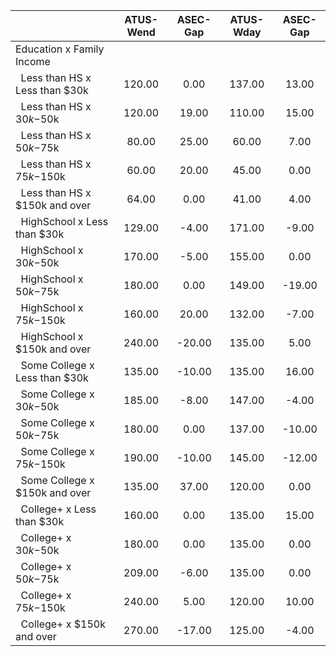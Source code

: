 
|                      |    ATUS-Wend |     ASEC-Gap |    ATUS-Wday |     ASEC-Gap |
| -------------------- | :----------: | :----------: | :----------: | :----------: |
| Education x Family Income |              |              |              |              |
| &nbsp;&nbsp;Less than HS x Less than $30k |       120.00 |         0.00 |       137.00 |        13.00 |
| &nbsp;&nbsp;Less than HS x $30k-$50k |       120.00 |        19.00 |       110.00 |        15.00 |
| &nbsp;&nbsp;Less than HS x $50k-$75k |        80.00 |        25.00 |        60.00 |         7.00 |
| &nbsp;&nbsp;Less than HS x $75k-$150k |        60.00 |        20.00 |        45.00 |         0.00 |
| &nbsp;&nbsp;Less than HS x $150k and over |        64.00 |         0.00 |        41.00 |         4.00 |
| &nbsp;&nbsp;HighSchool x Less than $30k |       129.00 |        -4.00 |       171.00 |        -9.00 |
| &nbsp;&nbsp;HighSchool x $30k-$50k |       170.00 |        -5.00 |       155.00 |         0.00 |
| &nbsp;&nbsp;HighSchool x $50k-$75k |       180.00 |         0.00 |       149.00 |       -19.00 |
| &nbsp;&nbsp;HighSchool x $75k-$150k |       160.00 |        20.00 |       132.00 |        -7.00 |
| &nbsp;&nbsp;HighSchool x $150k and over |       240.00 |       -20.00 |       135.00 |         5.00 |
| &nbsp;&nbsp;Some College x Less than $30k |       135.00 |       -10.00 |       135.00 |        16.00 |
| &nbsp;&nbsp;Some College x $30k-$50k |       185.00 |        -8.00 |       147.00 |        -4.00 |
| &nbsp;&nbsp;Some College x $50k-$75k |       180.00 |         0.00 |       137.00 |       -10.00 |
| &nbsp;&nbsp;Some College x $75k-$150k |       190.00 |       -10.00 |       145.00 |       -12.00 |
| &nbsp;&nbsp;Some College x $150k and over |       135.00 |        37.00 |       120.00 |         0.00 |
| &nbsp;&nbsp;College+ x Less than $30k |       160.00 |         0.00 |       135.00 |        15.00 |
| &nbsp;&nbsp;College+ x $30k-$50k |       180.00 |         0.00 |       135.00 |         0.00 |
| &nbsp;&nbsp;College+ x $50k-$75k |       209.00 |        -6.00 |       135.00 |         0.00 |
| &nbsp;&nbsp;College+ x $75k-$150k |       240.00 |         5.00 |       120.00 |        10.00 |
| &nbsp;&nbsp;College+ x $150k and over |       270.00 |       -17.00 |       125.00 |        -4.00 |

